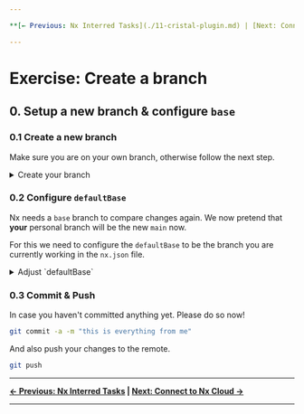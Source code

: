 ```yaml
---

**[← Previous: Nx Interred Tasks](./11-cristal-plugin.md) | [Next: Connect to Nx Cloud →](./13-connect-to-nx-cloud.md)**

---
```


# Exercise: Create a branch

## 0. Setup a new branch & configure `base`

### 0.1 Create a new branch

Make sure you are on your own branch, otherwise follow the next step.

<details>
  <summary>Create your branch</summary>

You can use the following pattern: `{your-branch-name}`

```bash
git checkout -b {your-branch-name}
```

</details>


### 0.2 Configure `defaultBase`

Nx needs a `base` branch to compare changes again. We now pretend that **your** personal branch
will be the new `main` now.

For this we need to configure the `defaultBase` to be the branch you are currently working in the `nx.json` file.

<details>
  <summary>Adjust `defaultBase`</summary>

```json
// nx.json

{
  "defaultBase": "", // 👈️ the branch you are working on, e.g. solutions/hey-its-mario
}

```

</details>


### 0.3 Commit & Push

In case you haven't committed anything yet. Please do so now!

```bash
git commit -a -m "this is everything from me"
```

And also push your changes to the remote.

```bash
git push
```

---

**[← Previous: Nx Interred Tasks](./11-cristal-plugin.md) | [Next: Connect to Nx Cloud →](./13-connect-to-nx-cloud.md)**

---
